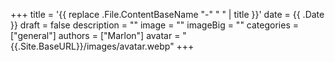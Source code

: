 +++
title = '{{ replace .File.ContentBaseName "-" " " | title }}'
date = {{ .Date }}
draft = false
description = ""
image = ""
imageBig = ""
categories = ["general"]
authors = ["Marlon"]
avatar = "{{.Site.BaseURL}}/images/avatar.webp"
+++
